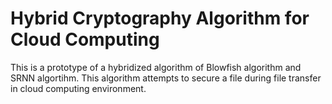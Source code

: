# Hybrid Cryptography Algorithm for Cloud Computing
 This is a prototype of a hybridized algorithm of Blowfish algorithm and SRNN algortihm. This algorithm attempts to secure a file during file transfer in cloud computing environment.
